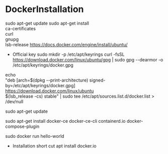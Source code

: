 # DockerInstallation
sudo apt-get update
sudo apt-get install \
    ca-certificates \
    curl \
    gnupg \
    lsb-release
https://docs.docker.com/engine/install/ubuntu/

- Official key
sudo mkdir -p /etc/apt/keyrings
 curl -fsSL https://download.docker.com/linux/ubuntu/gpg | sudo gpg --dearmor -o /etc/apt/keyrings/docker.gpg
 
 echo \
  "deb [arch=$(dpkg --print-architecture) signed-by=/etc/apt/keyrings/docker.gpg] https://download.docker.com/linux/ubuntu \
  $(lsb_release -cs) stable" | sudo tee /etc/apt/sources.list.d/docker.list > /dev/null
  
  sudo apt-get update
  
  sudo apt-get install docker-ce docker-ce-cli containerd.io docker-compose-plugin
  
  sudo docker run hello-world


- Installation short cut
apt install docker.io
